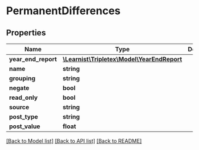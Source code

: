 # PermanentDifferences

## Properties
Name | Type | Description | Notes
------------ | ------------- | ------------- | -------------
**year_end_report** | [**\Learnist\Tripletex\Model\YearEndReport**](YearEndReport.md) |  | [optional] 
**name** | **string** |  | [optional] 
**grouping** | **string** |  | [optional] 
**negate** | **bool** |  | [optional] 
**read_only** | **bool** |  | [optional] 
**source** | **string** |  | [optional] 
**post_type** | **string** |  | [optional] 
**post_value** | **float** |  | [optional] 

[[Back to Model list]](../../README.md#documentation-for-models) [[Back to API list]](../../README.md#documentation-for-api-endpoints) [[Back to README]](../../README.md)

